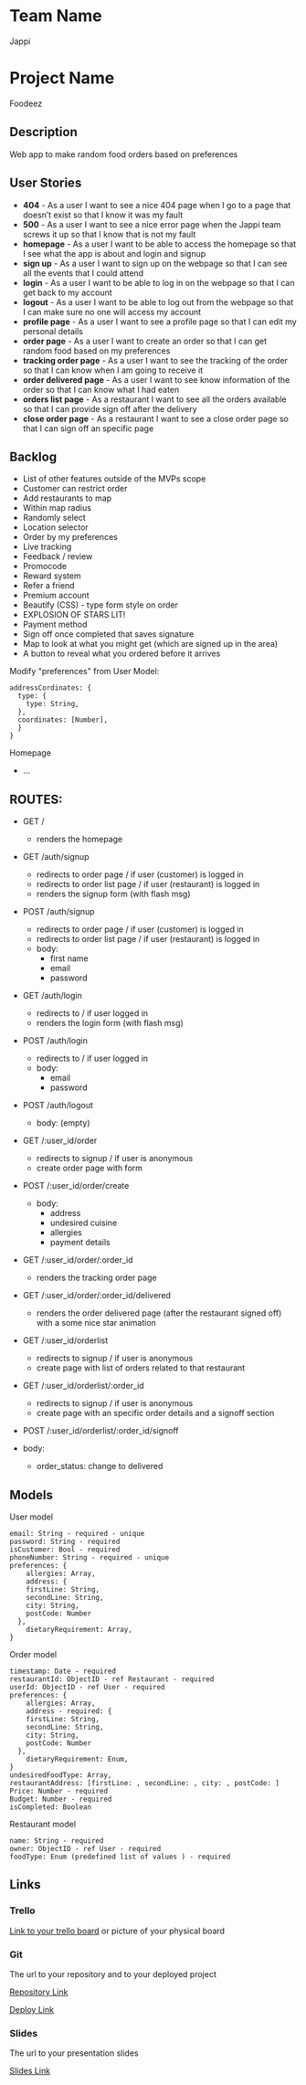 # Team Name
Jappi

# Project Name
Foodeez

## Description
Web app to make random food orders based on preferences


## User Stories


- **404** - As a user I want to see a nice 404 page when I go to a page that doesn’t exist so that I know it was my fault 
- **500** - As a user I want to see a nice error page when the Jappi team screws it up so that I know that is not my fault
- **homepage** - As a user I want to be able to access the homepage so that I see what the app is about and login and signup
- **sign up** - As a user I want to sign up on the webpage so that I can see all the events that I could attend
- **login** - As a user I want to be able to log in on the webpage so that I can get back to my account
- **logout** - As a user I want to be able to log out from the webpage so that I can make sure no one will access my account
- **profile page** - As a user I want to see a profile page so that I can edit my personal details
- **order page** - As a user I want to create an order so that I can get random food based on my preferences
- **tracking order page** - As a user I want to see the tracking of the order so that I can know when I am going to receive it
- **order delivered page** - As a user I want to see know information of the order so that I can know what I had eaten
- **orders list page** - As a restaurant I want to see all the orders available so that I can provide sign off after the delivery
- **close order page** - As a restaurant I want to see a close order page so that I can sign off an specific page



## Backlog

- List of other features outside of the MVPs scope
- Customer can restrict order
- Add restaurants to map
- Within map radius
- Randomly select
- Location selector
- Order by my preferences
- Live tracking 
- Feedback / review
- Promocode
- Reward system
- Refer a friend
- Premium account 
- Beautify (CSS) - type form style on order
- EXPLOSION OF STARS LIT!
- Payment method
- Sign off once completed that saves signature 
- Map to look at what you might get (which are signed up in the area)
- A button to reveal what you ordered before it arrives	

Modify "preferences" from  User Model:
```
addressCordinates: {
  type: {
    type: String,
  },
  coordinates: [Number],
  }
}
```

Homepage
- ...


## ROUTES:

- GET / 
  - renders the homepage

- GET /auth/signup
  - redirects to order page / if user (customer) is logged in
  - redirects to order list page / if user (restaurant) is logged in
  - renders the signup form (with flash msg)
- POST /auth/signup
  - redirects to order page / if user (customer) is logged in
  - redirects to order list page / if user (restaurant) is logged in
  - body:
    - first name
    - email
    - password

- GET /auth/login
  - redirects to / if user logged in
  - renders the login form (with flash msg)
- POST /auth/login
  - redirects to / if user logged in
  - body:
    - email
    - password

- POST /auth/logout
  - body: (empty)

- GET /:user_id/order
  - redirects to signup / if user is anonymous
  - create order page with form

- POST /:user_id/order/create 
  - body: 
    - address
    - undesired cuisine
    - allergies
    - payment details

- GET /:user_id/order/:order_id
  - renders the tracking order page

- GET /:user_id/order/:order_id/delivered
  - renders the order delivered page (after the restaurant signed off) with a some nice star animation

- GET /:user_id/orderlist
  - redirects to signup / if user is anonymous
  - create page with list of orders related to that restaurant

- GET /:user_id/orderlist/:order_id
  - redirects to signup / if user is anonymous
  - create page with an specific order details and a signoff section
- POST /:user_id/orderlist/:order_id/signoff
 - body: 
    - order_status: change to delivered

## Models

User model
 
```
email: String - required - unique
password: String - required
isCustomer: Bool - required
phoneNumber: String - required - unique
preferences: {
	allergies: Array,
	address: {
    firstLine: String, 
    secondLine: String,
    city: String, 
    postCode: Number
  },
	dietaryRequirement: Array,
}
```

Order model
 
```
timestamp: Date - required
restaurantId: ObjectID - ref Restaurant - required
userId: ObjectID - ref User - required
preferences: {
	allergies: Array,
	address - required: {
    firstLine: String, 
    secondLine: String,
    city: String, 
    postCode: Number
  },
	dietaryRequirement: Enum,
}
undesiredFoodType: Array,
restaurantAddress: [firstLine: , secondLine: , city: , postCode: ]
Price: Number - required
Budget: Number - required
isCompleted: Boolean 
```

Restaurant model

```
name: String - required
owner: ObjectID - ref User - required
foodType: Enum (predefined list of values ) - required
``` 

## Links

### Trello

[Link to your trello board](https://trello.com/b/Gv2V1V08/foodeez) or picture of your physical board

### Git

The url to your repository and to your deployed project

[Repository Link](https://github.com/poppytait/foodeez)

[Deploy Link](http://heroku.com)

### Slides

The url to your presentation slides

[Slides Link](http://slides.com)
